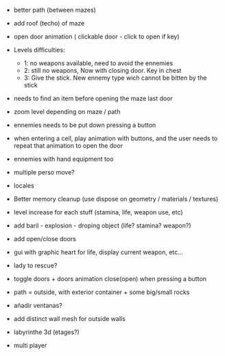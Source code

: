 - better path (between mazes)
- add roof (techo) of maze
- open door animation ( clickable door - click to open if key)
- Levels difficulties:
    * 1: no weapons available, need to avoid the ennemies
    * 2: still no weapons, Now with closing door. Key in chest
    * 3: Give the stick. New ennemy type wich cannot be bitten by the stick

- needs to find an item before opening the maze last door
- zoom level depending on maze / path
- ennemies needs to be put down pressing a button
- when entering a cell, play animation with buttons, and the user needs to repeat that animation to open the door
- ennemies with hand equipment too
- multiple perso move?
- locales
- Better memory cleanup (use dispose on geometry / materials / textures)
- level increase for each stuff (stamina, life, weapon use, etc)
- add baril - explosion - droping object (life? stamina? weapon?)
- add open/close doors 
- gui  with graphic heart for life, display current weapon, etc...
- lady to rescue?
- toggle doors + doors animation close(open) when pressing a button
- path = outside, with exterior container + some big/small rocks
- añadir ventanas?
- add distinct wall mesh for outside walls
- labyrinthe 3d (etages?)
- multi player
